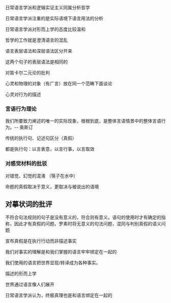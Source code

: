 日常语言学派和逻辑实证主义同属分析哲学

日常语言学派注重的是实际语境下语言用法的分析

日常语言学派对形而上学的态度比较温和

哲学的工作就是澄清语言的混乱

语言表层语法和深层语法区分开来

这两个句子的表层语法是相同的

对笛卡尔二元论的批判

心灵和物理的对象（有广言）放在同一个范畴下面谈论

心灵对行为的描述 

### 言语行为理论

我们所要致力阐述的唯一的实际现象，根根到底，是整体言语情景中的整体言语行为。-- 奥斯订

传统的执行句、记述句区分（真假）

都是执行句：以言表意，以言行事，以言取效

### 对感觉材料的批驳

对错觉、幻觉的混淆 （筷子在水中）

命题的真假取决于意义，更取决与被说出的语境

## 对摹状词的批评

不符合句法规则的句子是没有意义的，符合则有意义。语句的使用时才有确定的指称，因此才有真假的问题。罗素时将无意义的句法问题，混同与判别真假的语义问题

宣布真假是在执行行动而非描述事实

我们对事实的理解是和我们掌握的语言牢牢绑定在一起的

我们使用的语言把世界显现/转译成为各种事实。

描述的形而上学

世界通过语言像人们展开

日常语言学派认为，终极真理也是和语言绑定在一起的